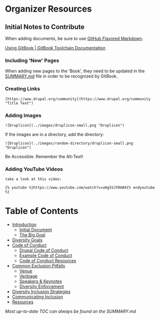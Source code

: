 # Organizer Resources

## Initial Notes to Contribute

When adding documents, be sure to use [GitHub Flavored Markdown](https://guides.github.com/features/mastering-markdown/ "GitHub Flavored Markdown").

[Using GitBook | GitBook Toolchain Documentation](https://toolchain.gitbook.com/ "GitBook Toolchain Documentation")

### Including 'New' Pages

When adding new pages to the 'Book', they need to be updated in the [SUMMARY.md](SUMMARY.md "SUMMARY.md")
 file in order to be recognized by GitBook.

### Creating Links
```
[https://www.drupal.org/community](https://www.drupal.org/community "Title Text")
```

### Adding Images
```
![Druplicon](../images/druplicon-small.png "Druplicon")
```

If the images are in a directory, add the directory:

```
![Druplicon](../images/random-directory/druplicon-small.png "Druplicon")
```

Be Accessible. Remember the Alt-Text!

### Adding YouTube Videos

```
take a look at this video:

{% youtube %}https://www.youtube.com/watch?v=oHg5SJYRHA0{% endyoutube %}
```

# Table of Contents

* [Introduction](README.md)
  * [Initial Document](manuscript/introduction/whole_document.md)
  * [The Big Goal](manuscript/introduction/the-big-goal.md)
* [Diversity Goals](manuscript/diversity-goals/diversity-goals.md)
* [Code of Conduct](manuscript/code-of-conduct/code-of-conduct.md)
  * [Drupal Code of Conduct](manuscript/code-of-conduct/drupal-code-of-conduct.md)
  * [Example Code of Conduct](manuscript/code-of-conduct/example-code-of-conduct.md)
  * [Code of Conduct Resources](manuscript/code-of-conduct/code-of-conduct-resources.md)
* [Common Exclusion Pitfalls](manuscript/common-exclusion-pitfalls/common-exclusion-pitfalls.md)
  * [Venue](manuscript/common-exclusion-pitfalls/venue.md)
  * [Verbiage](manuscript/common-exclusion-pitfalls/verbiage.md)
  * [Speakers & Keynotes](manuscript/common-exclusion-pitfalls/speakers-keynotes.md)
  * [Diversity Enforcement](manuscript/common-exclusion-pitfalls/diversity-enforcement.md)
* [Diversity Inclusion Strategies](manuscript/diversity-inclusion-strategies/diversity-inclusion-strategies.md)
* [Communicating Inclusion](manuscript/communicating-inclusion/communicating-inclusion.md)
* [Resources](manuscript/resources/resources.md)

*Most up-to-date TOC can always be found on the SUMMARY.md*

